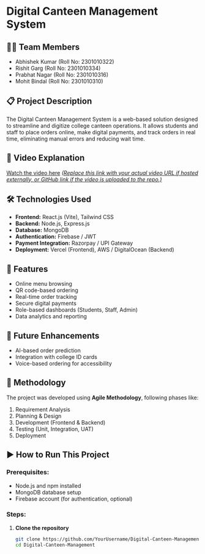 # Digital Canteen Management System

## 👨‍💻 Team Members
- Abhishek Kumar (Roll No: 2301010322)
- Rishit Garg (Roll No: 2301010334)
- Prabhat Nagar (Roll No: 2301010316)
- Mohit Bindal (Roll No: 2301010310)

## 📋 Project Description
The Digital Canteen Management System is a web-based solution designed to streamline and digitize college canteen operations. It allows students and staff to place orders online, make digital payments, and track orders in real time, eliminating manual errors and reducing wait time.

## 🎥 Video Explanation
[Watch the video here]([https://your-video-link-here.com](https://youtu.be/iVFN0EAScks?si=icep1dVOWQVSJhkI))  
_[(Replace this link with your actual video URL if hosted externally, or GitHub link if the video is uploaded to the repo.)](https://youtu.be/iVFN0EAScks?si=icep1dVOWQVSJhkI)_

## 🛠️ Technologies Used
- **Frontend:** React.js (Vite), Tailwind CSS
- **Backend:** Node.js, Express.js
- **Database:** MongoDB
- **Authentication:** Firebase / JWT
- **Payment Integration:** Razorpay / UPI Gateway
- **Deployment:** Vercel (Frontend), AWS / DigitalOcean (Backend)

## 🚀 Features
- Online menu browsing
- QR code-based ordering
- Real-time order tracking
- Secure digital payments
- Role-based dashboards (Students, Staff, Admin)
- Data analytics and reporting

## 📌 Future Enhancements
- AI-based order prediction
- Integration with college ID cards
- Voice-based ordering for accessibility

## 🧪 Methodology
The project was developed using **Agile Methodology**, following phases like:
1. Requirement Analysis
2. Planning & Design
3. Development (Frontend & Backend)
4. Testing (Unit, Integration, UAT)
5. Deployment

## ▶️ How to Run This Project

### Prerequisites:
- Node.js and npm installed
- MongoDB database setup
- Firebase account (for authentication, optional)

### Steps:

1. **Clone the repository**
   ```bash
   git clone https://github.com/YourUsername/Digital-Canteen-Management.git
   cd Digital-Canteen-Management
